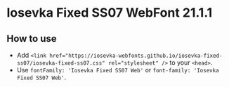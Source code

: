 # Iosevka Fixed SS07 WebFont 21.1.1

## How to use

- Add `<link href="https://iosevka-webfonts.github.io/iosevka-fixed-ss07/iosevka-fixed-ss07.css" rel="stylesheet" />` to your `<head>`.
- Use `fontFamily: 'Iosevka Fixed SS07 Web'` or `font-family: 'Iosevka Fixed SS07 Web'`.
